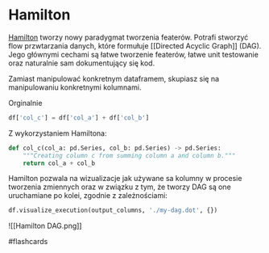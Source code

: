 # Hamilton
[Hamilton](https://github.com/stitchfix/hamilton) tworzy nowy paradygmat tworzenia featerów. Potrafi stworzyć flow przwtarzania danych, które formułuje [[Directed Acyclic Graph]] (DAG). Jego głównymi cechami są łatwe tworzenie featerów, łatwe unit testowanie oraz naturalnie sam dokumentujący się kod.

Zamiast manipulować konkretnym dataframem, skupiasz się na manipulowaniu konkretnymi kolumnami.

Orginalnie

```python
df['col_c'] = df['col_a'] + df['col_b']
```

Z wykorzystaniem Hamiltona:

```python
def col_c(col_a: pd.Series, col_b: pd.Series) -> pd.Series:
    """Creating column c from summing column a and column b."""
    return col_a + col_b
```

Hamilton pozwala na wizualizacje jak używane sa kolumny w procesie tworzenia zmiennych oraz w związku z tym, że tworzy DAG są one uruchamiane po kolei, zgodnie z zależnościami:

```python
df.visualize_execution(output_columns, './my-dag.dot', {})
```

![[Hamilton DAG.png]]

#flashcards